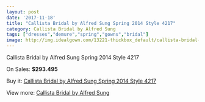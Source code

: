 ```yaml
---
layout: post
date: '2017-11-18'
title: "Callista Bridal by Alfred Sung Spring 2014 Style 4217"
category: Callista Bridal by Alfred Sung
tags: ["dresses","demure","spring","gowns","bridal"]
image: http://img.idealgown.com/13221-thickbox_default/callista-bridal-by-alfred-sung-spring-2014-style-4217.jpg
---
```

Callista Bridal by Alfred Sung Spring 2014 Style 4217

On Sales: **$293.495**
<a href="https://www.idealgown.com/en/callista-bridal-by-alfred-sung/5320-callista-bridal-by-alfred-sung-spring-2014-style-4217.html"><amp-img layout="responsive" width="600" height="600" src="//img.idealgown.com/13221-thickbox_default/callista-bridal-by-alfred-sung-spring-2014-style-4217.jpg" alt="Callista Bridal by Alfred Sung Spring 2014 Style 4217 0" /></a>
<a href="https://www.idealgown.com/en/callista-bridal-by-alfred-sung/5320-callista-bridal-by-alfred-sung-spring-2014-style-4217.html"><amp-img layout="responsive" width="600" height="600" src="//img.idealgown.com/13223-thickbox_default/callista-bridal-by-alfred-sung-spring-2014-style-4217.jpg" alt="Callista Bridal by Alfred Sung Spring 2014 Style 4217 1" /></a>
<a href="https://www.idealgown.com/en/callista-bridal-by-alfred-sung/5320-callista-bridal-by-alfred-sung-spring-2014-style-4217.html"><amp-img layout="responsive" width="600" height="600" src="//img.idealgown.com/13222-thickbox_default/callista-bridal-by-alfred-sung-spring-2014-style-4217.jpg" alt="Callista Bridal by Alfred Sung Spring 2014 Style 4217 2" /></a>

Buy it: [Callista Bridal by Alfred Sung Spring 2014 Style 4217](https://www.idealgown.com/en/callista-bridal-by-alfred-sung/5320-callista-bridal-by-alfred-sung-spring-2014-style-4217.html "Callista Bridal by Alfred Sung Spring 2014 Style 4217")

View more: [Callista Bridal by Alfred Sung](https://www.idealgown.com/en/75-callista-bridal-by-alfred-sung "Callista Bridal by Alfred Sung")